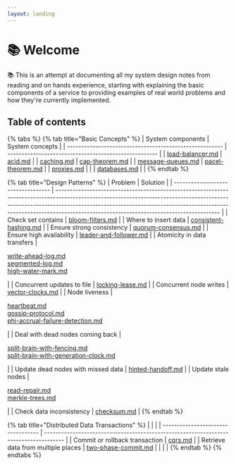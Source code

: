 ```yaml
---
layout: landing
---
```


# 📚 Welcome

📚 This is an attempt at documenting all my system design notes from reading and on hands experience, starting with explaining the basic components of a service to providing examples of real world problems and how they're currently implemented.



## Table of contents

{% tabs %}
{% tab title="Basic Concepts" %}
| System components                                       | System concepts                                       |
| ------------------------------------------------------- | ----------------------------------------------------- |
| [load-balancer.md](basics/load-balancer.md "mention")   | [acid.md](basics/acid.md "mention")                   |
| [caching.md](basics/caching.md "mention")               | [cap-theorem.md](basics/cap-theorem.md "mention")     |
| [message-queues.md](basics/message-queues.md "mention") | [pacel-theorem.md](basics/pacel-theorem.md "mention") |
| [proxies.md](basics/proxies.md "mention")               |                                                       |
| [databases.md](basics/databases.md "mention")           |                                                       |
{% endtab %}

{% tab title="Design Patterns" %}
| Problem                            | Solution                                                                                                                                                                                                                                                                                             |
| ---------------------------------- | ---------------------------------------------------------------------------------------------------------------------------------------------------------------------------------------------------------------------------------------------------------------------------------------------------- |
| Check set contains                 | [bloom-filters.md](system-design-patterns/bloom-filters.md "mention")                                                                                                                                                                                                                                |
| Where to insert data               | [consistent-hashing.md](system-design-patterns/consistent-hashing.md "mention")                                                                                                                                                                                                                      |
| Ensure strong consistency          | [quorum-consensus.md](system-design-patterns/quorum-consensus.md "mention")                                                                                                                                                                                                                          |
| Ensure high availability           | [leader-and-follower.md](system-design-patterns/leader-and-follower.md "mention")                                                                                                                                                                                                                    |
| Atomicity in data transfers        | <p><a data-mention href="system-design-patterns/write-ahead-log.md">write-ahead-log.md</a><br><a data-mention href="system-design-patterns/segmented-log.md">segmented-log.md</a><br><a data-mention href="system-design-patterns/high-water-mark.md">high-water-mark.md</a></p>                     |
| Concurrent updates to file         | [locking-lease.md](system-design-patterns/locking-lease.md "mention")                                                                                                                                                                                                                                |
| Concurrent node writes             | [vector-clocks.md](system-design-patterns/vector-clocks.md "mention")                                                                                                                                                                                                                                |
| Node liveness                      | <p><a data-mention href="system-design-patterns/heartbeat.md">heartbeat.md</a><br><a data-mention href="system-design-patterns/gossip-protocol.md">gossip-protocol.md</a><br><a data-mention href="system-design-patterns/phi-accrual-failure-detection.md">phi-accrual-failure-detection.md</a></p> |
| Deal with dead nodes coming back   | <p><a data-mention href="system-design-patterns/split-brain-with-fencing.md">split-brain-with-fencing.md</a><br><a data-mention href="system-design-patterns/split-brain-with-generation-clock.md">split-brain-with-generation-clock.md</a></p>                                                      |
| Update dead nodes with missed data | [hinted-handoff.md](system-design-patterns/hinted-handoff.md "mention")                                                                                                                                                                                                                              |
| Update stale nodes                 | <p><a data-mention href="system-design-patterns/read-repair.md">read-repair.md</a><br><a data-mention href="system-design-patterns/merkle-trees.md">merkle-trees.md</a></p>                                                                                                                          |
| Check data inconsistency           | [checksum.md](system-design-patterns/checksum.md "mention")                                                                                                                                                                                                                                          |
{% endtab %}

{% tab title="Distributed Data Transactions" %}
|                                    |                                                                                       |
| ---------------------------------- | ------------------------------------------------------------------------------------- |
| Commit or rollback transaction     | [cqrs.md](distributed-data-design-patterns/cqrs.md "mention")                         |
| Retrieve data from multiple places | [two-phase-commit.md](distributed-data-design-patterns/two-phase-commit.md "mention") |
|                                    |                                                                                       |
{% endtab %}
{% endtabs %}

